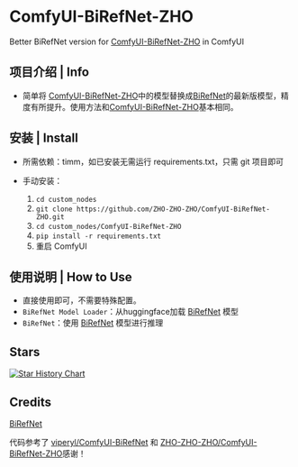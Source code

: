

# ComfyUI-BiRefNet-ZHO

Better BiRefNet version for [ComfyUI-BiRefNet-ZHO](https://github.com/ZHO-ZHO-ZHO/ComfyUI-BiRefNet-ZHO) in ComfyUI 



## 项目介绍 | Info

- 简单将 [ComfyUI-BiRefNet-ZHO](https://github.com/ZHO-ZHO-ZHO/ComfyUI-BiRefNet-ZHO)中的模型替换成[BiRefNet](https://github.com/ZhengPeng7/BiRefNet)的最新版模型，精度有所提升。使用方法和[ComfyUI-BiRefNet-ZHO](https://github.com/ZHO-ZHO-ZHO/ComfyUI-BiRefNet-ZHO)基本相同。
  

## 安装 | Install

- 所需依赖：timm，如已安装无需运行 requirements.txt，只需 git 项目即可

- 手动安装：
    1. `cd custom_nodes`
    2. `git clone https://github.com/ZHO-ZHO-ZHO/ComfyUI-BiRefNet-ZHO.git`
    3. `cd custom_nodes/ComfyUI-BiRefNet-ZHO`
    4. `pip install -r requirements.txt`
    5. 重启 ComfyUI


## 使用说明 | How to Use

- 直接使用即可，不需要特殊配置。
- `BiRefNet Model Loader`：从huggingface加载 [BiRefNet](https://github.com/ZhengPeng7/BiRefNet) 模型
- `BiRefNet`：使用 [BiRefNet](https://github.com/ZhengPeng7/BiRefNet) 模型进行推理


## Stars 

[![Star History Chart](https://api.star-history.com/svg?repos=-Innary/ComfyUI-BiRefNet-Innary&type=Date)](https://star-history.com/#Innary/ComfyUI-BiRefNet-Innary&Date)


## Credits

[BiRefNet](https://github.com/zhengpeng7/birefnet)

代码参考了 [viperyl/ComfyUI-BiRefNet](https://github.com/viperyl/ComfyUI-BiRefNet) 和 [ZHO-ZHO-ZHO/ComfyUI-BiRefNet-ZHO](https://github.com/ZHO-ZHO-ZHO/ComfyUI-BiRefNet-ZHO)感谢！
